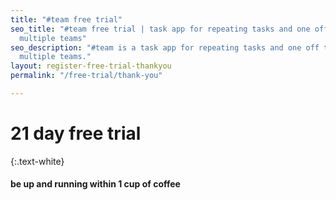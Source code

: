 ```yaml
---
title: "#team free trial"
seo_title: "#team free trial | task app for repeating tasks and one off tasks across
  multiple teams"
seo_description: "#team is a task app for repeating tasks and one off tasks across
  multiple teams."
layout: register-free-trial-thankyou
permalink: "/free-trial/thank-you"

---
```

# 21 day free trial

{:.text-white}

#### be up and running within 1 cup of coffee